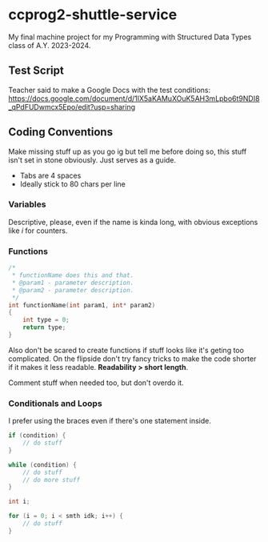 # ccprog2-shuttle-service
My final machine project for my Programming with Structured Data Types class of A.Y. 2023-2024.

## Test Script
Teacher said to make a Google Docs with the test conditions:
https://docs.google.com/document/d/1lX5aKAMuXOuK5AH3mLpbo6t9NDI8_qPdFUDwmcx5Epo/edit?usp=sharing

## Coding Conventions
Make missing stuff up as you go ig but tell me before doing so, this stuff isn't set in stone obviously. Just serves as a guide.
- Tabs are 4 spaces
- Ideally stick to 80 chars per line

### Variables
Descriptive, please, even if the name is kinda long, with obvious exceptions like *i* for counters.

### Functions
```C
/*
 * functionName does this and that.
 * @param1 - parameter description.
 * @param2 - parameter description.
 */
int functionName(int param1, int* param2)
{
	int type = 0;
	return type;
}
```
Also don't be scared to create functions if stuff looks like it's geting too complicated. On the flipside don't try fancy tricks to make the code shorter if it makes it less readable. **Readability > short length**.

Comment stuff when needed too, but don't overdo it.

### Conditionals and Loops
I prefer using the braces even if there's one statement inside.
```C
if (condition) {
	// do stuff
}

while (condition) {
	// do stuff
	// do more stuff
}

int i;

for (i = 0; i < smth idk; i++) {
	// do stuff
}
```
